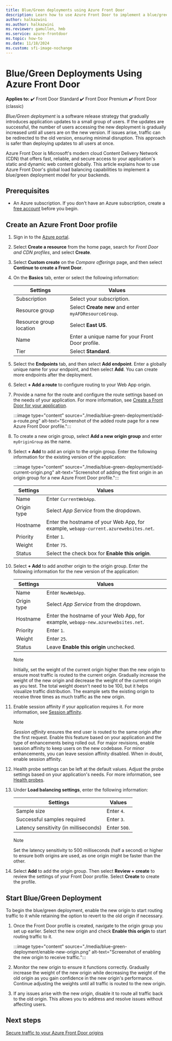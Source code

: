 ```yaml
---
title: Blue/Green deployments using Azure Front Door
description: Learn how to use Azure Front Door to implement a blue/green deployment strategy for your web applications.
author: halkazwini
ms.author: halkazwini
ms.reviewer: gamullen, hmb
ms.service: azure-frontdoor
ms.topic: how-to
ms.date: 11/18/2024
ms.custom: sfi-image-nochange
---
```


# Blue/Green Deployments Using Azure Front Door

**Applies to:** :heavy_check_mark: Front Door Standard :heavy_check_mark: Front Door Premium :heavy_check_mark: Front Door (classic)

*Blue/Green deployment* is a software release strategy that gradually introduces application updates to a small group of users. If the updates are successful, the number of users accessing the new deployment is gradually increased until all users are on the new version. If issues arise, traffic can be redirected to the old version, ensuring minimal disruption. This approach is safer than deploying updates to all users at once.

Azure Front Door is Microsoft's modern cloud Content Delivery Network (CDN) that offers fast, reliable, and secure access to your application's static and dynamic web content globally. This article explains how to use Azure Front Door's global load balancing capabilities to implement a blue/green deployment model for your backends.

## Prerequisites

* An Azure subscription. If you don't have an Azure subscription, create a [free account](https://azure.microsoft.com/free/?WT.mc_id=A261C142F) before you begin.

## Create an Azure Front Door profile

1. Sign in to the [Azure portal](https://portal.azure.com/?WT.mc_id=A261C142F).

1. Select **Create a resource** from the home page, search for *Front Door and CDN profiles*, and select **Create**.

1. Select **Custom create** on the *Compare offerings* page, and then select **Continue to create a Front Door**.

1. On the **Basics** tab, enter or select the following information:

    | Settings | Values |
    |--|--|
    | Subscription | Select your subscription. |
    | Resource group | Select **Create new** and enter `myAFDResourceGroup`. |
    | Resource group location | Select **East US**. |
    | Name | Enter a unique name for your Front Door profile. |
    | Tier | Select **Standard**. |

1. Select the **Endpoints** tab, and then select **Add endpoint**. Enter a globally unique name for your endpoint, and then select **Add**. You can create more endpoints after the deployment.

1. Select **+ Add a route** to configure routing to your Web App origin.

1. Provide a name for the route and configure the route settings based on the needs of your application. For more information, see [Create a Front Door for your application](create-front-door-portal.md#create-a-front-door-for-your-application).

    :::image type="content" source="./media/blue-green-deployment/add-a-route.png" alt-text="Screenshot of the added route page for a new Azure Front Door profile.":::

1. To create a new origin group, select **Add a new origin group** and enter `myOriginGroup` as the name.

1. Select **+ Add** to add an origin to the origin group. Enter the following information for the existing version of the application:

    :::image type="content" source="./media/blue-green-deployment/add-current-origin.png" alt-text="Screenshot of adding the first origin in an origin group for a new Azure Front Door profile.":::

    | Settings | Values |
    |--|--|
    | Name | Enter `CurrentWebApp`. |
    | Origin type | Select *App Service* from the dropdown. |
    | Hostname | Enter the hostname of your Web App, for example, `webapp-current.azurewebsites.net`. |
    | Priority | Enter `1`. |
    | Weight | Enter `75`. |
    | Status | Select the check box for **Enable this origin**. |

1. Select **+ Add** to add another origin to the origin group. Enter the following information for the new version of the application:

    | Settings | Values |
    |--|--|
    | Name | Enter `NewWebApp`. |
    | Origin type | Select *App Service* from the dropdown. |
    | Hostname | Enter the hostname of your Web App, for example, `webapp-new.azurewebsites.net`. |
    | Priority | Enter `1`. |
    | Weight | Enter `25`. |
    | Status | Leave **Enable this origin** unchecked. |

    > [!NOTE]
    > Initially, set the weight of the current origin higher than the new origin to ensure most traffic is routed to the current origin. Gradually increase the weight of the new origin and decrease the weight of the current origin as you test. The total weight doesn't need to be 100, but it helps visualize traffic distribution. The example sets the existing origin to receive three times as much traffic as the new origin.

1. Enable session affinity if your application requires it. For more information, see [Session affinity](routing-methods.md). 

    > [!NOTE]
    > *Session affinity* ensures the end user is routed to the same origin after the first request. Enable this feature based on your application and the type of enhancements being rolled out. For major revisions, enable session affinity to keep users on the new codebase. For minor enhancements, you can leave session affinity disabled. When in doubt, enable session affinity.

1. Health probe settings can be left at the default values. Adjust the probe settings based on your application's needs. For more information, see [Health probes](health-probes.md).

1. Under **Load balancing settings**, enter the following information:

    | Settings | Values |
    |--|--|
    | Sample size | Enter `4`. |
    | Successful samples required | Enter `3`. |
    | Latency sensitivity (in milliseconds) | Enter `500`. |

    > [!NOTE]
    > Set the latency sensitivity to 500 milliseconds (half a second) or higher to ensure both origins are used, as one origin might be faster than the other.

1. Select **Add** to add the origin group. Then select **Review + create** to review the settings of your Front Door profile. Select **Create** to create the profile.

## Start Blue/Green Deployment

To begin the blue/green deployment, enable the new origin to start routing traffic to it while retaining the option to revert to the old origin if necessary.

1. Once the Front Door profile is created, navigate to the origin group you set up earlier. Select the new origin and check **Enable this origin** to start routing traffic to it.

    :::image type="content" source="./media/blue-green-deployment/enable-new-origin.png" alt-text="Screenshot of enabling the new origin to receive traffic.":::

1. Monitor the new origin to ensure it functions correctly. Gradually increase the weight of the new origin while decreasing the weight of the old origin as you gain confidence in the new origin's performance. Continue adjusting the weights until all traffic is routed to the new origin.

1. If any issues arise with the new origin, disable it to route all traffic back to the old origin. This allows you to address and resolve issues without affecting users.

## Next steps

[Secure traffic to your Azure Front Door origins](origin-security.md)